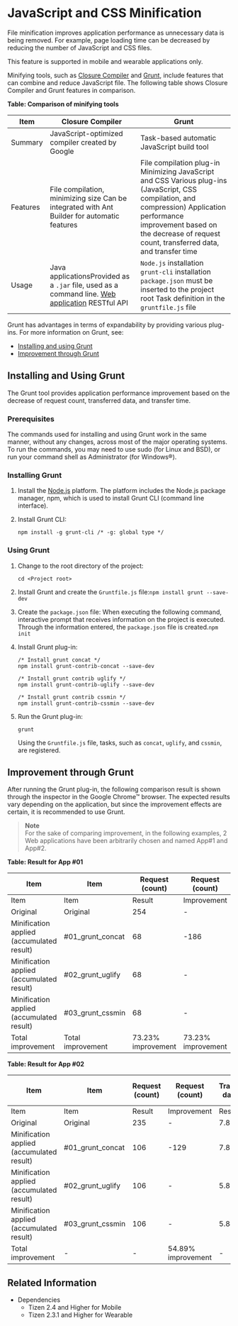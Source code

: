 # JavaScript and CSS Minification

File minification improves application performance as unnecessary data is being removed. For example, page loading time can be decreased by reducing the number of JavaScript and CSS files.

This feature is supported in mobile and wearable applications only.

Minifying tools, such as [Closure Compiler](https://developers.google.com/closure/compiler/) and [Grunt](http://gruntjs.com/), include features that can combine and reduce JavaScript file. The following table shows Closure Compiler and Grunt features in comparison.

**Table: Comparison of minifying tools**

| Item     | Closure Compiler                         | Grunt                                    |
| -------- | ---------------------------------------- | ---------------------------------------- |
| Summary  | JavaScript-optimized compiler created by Google | Task-based automatic JavaScript build tool |
| Features | File compilation, minimizing size					Can be integrated with Ant Builder for automatic features | File compilation plug-in					Minimizing JavaScript and CSS					Various plug-ins (JavaScript, CSS compilation, and compression)					Application performance improvement based on the decrease of request count, transferred data, and transfer time |
| Usage    | Java applicationsProvided as a `.jar` file, used as a command line.				[Web application](http://closure-compiler.appspot.com/home)				RESTful API | `Node.js` installation				`grunt-cli` installation				`package.json` must be inserted to the project root				Task definition in the `gruntfile.js` file |

Grunt has advantages in terms of expandability by providing various plug-ins. For more information on Grunt, see:

- [Installing and using Grunt](#installing-and-using-grunt)
- [Improvement through Grunt](#improvement-through-grunt)

## Installing and Using Grunt

The Grunt tool provides application performance improvement based on the decrease of request count, transferred data, and transfer time.

### Prerequisites

The commands used for installing and using Grunt work in the same manner, without any changes, across most of the major operating systems. To run the commands, you may need to use sudo (for Linux and BSD), or run your command shell as Administrator (for Windows®).

### Installing Grunt

1. Install the [Node.js](http://www.nodejs.org/) platform. The platform includes the Node.js package manager, npm, which is used to install Grunt CLI (command line interface).

2. Install Grunt CLI:

   ```
   npm install -g grunt-cli /* -g: global type */
   ```

### Using Grunt

1. Change to the root directory of the project:

   ```
   cd <Project root>
   ```

2. Install Grunt and create the `Gruntfile.js` file:`npm install grunt --save-dev`

3. Create the `package.json` file: When executing the following command, interactive prompt that receives information on the project is executed. Through the information entered, the `package.json` file is created.`npm init`

4. Install Grunt plug-in:

   ```
   /* Install grunt concat */
   npm install grunt-contrib-concat --save-dev

   /* Install grunt contrib uglify */
   npm install grunt-contrib-uglify --save-dev

   /* Install grunt contrib cssmin */
   npm install grunt-contrib-cssmin --save-dev
   ```

5. Run the Grunt plug-in:

   ```
   grunt
   ```

   Using the `Gruntfile.js` file, tasks, such as `concat`, `uglify`, and `cssmin`, are registered.

## Improvement through Grunt

After running the Grunt plug-in, the following comparison result is shown through the inspector in the Google Chrome™ browser. The expected results vary depending on the application, but since the improvement effects are certain, it is recommended to use Grunt.

> **Note**  
> For the sake of comparing improvement, in the following examples, 2 Web applications have been arbitrarily chosen and named App#1 and App#2.

**Table: Result for App #01**

| Item                                     | Item              | Request (count)    | Request (count)    | Transferred data (mb) | Transferred data (mb) | Onload time (s)    | Onload time (s)    |
| ---------------------------------------- | ----------------- | ------------------ | ------------------ | --------------------- | --------------------- | ------------------ | ------------------ |
| Item                                     | Item              | Result             | Improvement        | Result                | Improvement           | Result             | Improvement        |
| Original                                 | Original          | 254                | -                  | 6.66                  | -                     | 3.28               | -                  |
| Minification applied (accumulated result) | #01_grunt_concat  | 68                 | -186               | 6.62                  | -0.04                 | 2.43               | -0.85              |
| Minification  applied (accumulated result) | #02_grunt_uglify  | 68                 | -                  | 1.9                   | -4.72                 | 1.59               | -0.85              |
| Minification  applied (accumulated result) | #03_grunt_cssmin  | 68                 | -                  | 1.87                  | -0.03                 | 1.61               | 0.02               |
| Total  improvement                       | Total improvement | 73.23% improvement | 73.23% improvement | 71.92% improvement    | 71.92% improvement    | 51.07% improvement | 51.07% improvement |

**Table: Result for App #02**

| Item                                     | Item             | Request (count) | Request (count)     | Transferred data (mb) | Transferred data (mb) | Onload time (s) | Onload time (s)     |
| ---------------------------------------- | ---------------- | --------------- | ------------------- | --------------------- | --------------------- | --------------- | ------------------- |
| Item                                     | Item             | Result          | Improvement         | Result                | Improvement           | Result          | Improvement         |
| Original                                 | Original         | 235             | -                   | 7.89                  | -                     | 5.8             | -                   |
| Minification applied (accumulated result) | #01_grunt_concat | 106             | -129                | 7.87                  | -0.02                 | 5.15            | -0.65               |
| Minification  applied (accumulated result) | #02_grunt_uglify | 106             | -                   | 5.85                  | -2.02                 | 4.95            | -0.19               |
| Minification  applied (accumulated result) | #03_grunt_cssmin | 106             | -                   | 5.84                  | -0.01                 | 4.89            | -0.06               |
| Total  improvement                       | -                | -               | 54.89%  improvement | -                     | 25.98%  improvement   | -               | 15.63%  improvement |

## Related Information
* Dependencies
  - Tizen 2.4 and Higher for Mobile
  - Tizen 2.3.1 and Higher for Wearable
